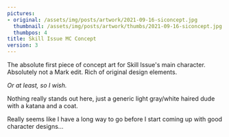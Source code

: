 ```yaml
---
pictures:
- original: /assets/img/posts/artwork/2021-09-16-siconcept.jpg
  thumbnail: /assets/img/posts/artwork/thumbs/2021-09-16-siconcept.jpg
  thumbpos: 4
title: Skill Issue MC Concept
version: 3
---
```

The absolute first piece of concept art for Skill Issue's main character. Absolutely not a Mark edit. Rich of original design elements.

*Or at least, so I wish.*

Nothing really stands out here, just a generic light gray/white haired dude with a katana and a coat.

Really seems like I have a long way to go before I start coming up with good character designs...
